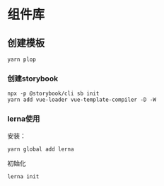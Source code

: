 # 组件库
## 创建模板
```
yarn plop
```

### 创建storybook
```
npx -p @storybook/cli sb init
yarn add vue-loader vue-template-compiler -D -W
```

### lerna使用
安装：
```
yarn global add lerna
```
初始化
```
lerna init
```
